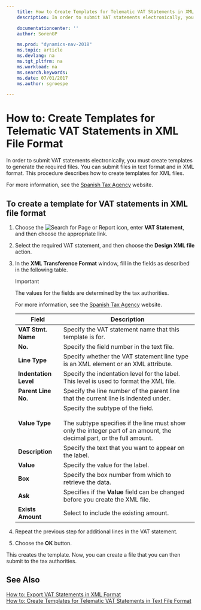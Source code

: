 ```yaml
---
    title: How to Create Templates for Telematic VAT Statements in XML File Format
    description: In order to submit VAT statements electronically, you must create templates to generate the required files. You can submit files in text format and in XML format. This procedure describes how to create templates for XML files.

    documentationcenter: ''
    author: SorenGP

    ms.prod: "dynamics-nav-2018"
    ms.topic: article
    ms.devlang: na
    ms.tgt_pltfrm: na
    ms.workload: na
    ms.search.keywords:
    ms.date: 07/01/2017
    ms.author: sgroespe

---
```

# How to: Create Templates for Telematic VAT Statements in XML File Format
In order to submit VAT statements electronically, you must create templates to generate the required files. You can submit files in text format and in XML format. This procedure describes how to create templates for XML files.  

For more information, see the [Spanish Tax Agency](https://go.microsoft.com/fwlink/?LinkID=238181) website.  

## To create a template for VAT statements in XML file format  

1.  Choose the ![Search for Page or Report](../../media/ui-search/search_small.png "Search for Page or Report icon") icon, enter **VAT Statement**, and then choose the appropriate link.  
2.  Select the required VAT statement, and then choose the **Design XML file** action.  
3.  In the **XML Transference Format** window, fill in the fields as described in the following table.  

    > [!IMPORTANT]  
    >  The values for the fields are determined by the tax authorities.  
    >   
    >  For more information, see the [Spanish Tax Agency](https://go.microsoft.com/fwlink/?LinkID=238181) website.  

    |Field|Description|  
    |---------------------------------|---------------------------------------|  
    |**VAT Stmt. Name**|Specify the VAT statement name that this template is for.|  
    |**No.**|Specify the field number in the text file.|  
    |**Line Type**|Specify whether the VAT statement line type is an XML element or an XML attribute.|  
    |**Indentation Level**|Specify the indentation level for the label. This level is used to format the XML file.|  
    |**Parent Line No.**|Specify the line number of the parent line that the current line is indented under.|  
    |**Value Type**|Specify the subtype of the field.<br /><br /> The subtype specifies if the line must show only the integer part of an amount, the decimal part, or the full amount.|  
    |**Description**|Specify the text that you want to appear on the label.|  
    |**Value**|Specify the value for the label.|  
    |**Box**|Specify the box number from which to retrieve the data.|  
    |**Ask**|Specifies if the **Value** field can be changed before you create the XML file.|  
    |**Exists Amount**|Select to include the existing amount.|  

4.  Repeat the previous step for additional lines in the VAT statement.  
5.  Choose the **OK** button.  

This creates the template. Now, you can create a file that you can then submit to the tax authorities.  

## See Also  
 [How to: Export VAT Statements in XML Format](how-to-export-vat-statements-in-xml-format.md)   
 [How to: Create Templates for Telematic VAT Statements in Text File Format](how-to-create-templates-for-telematic-vat-statements-in-text-file-format.md)
